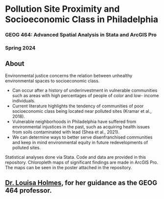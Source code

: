 # Pollution Site Proximity and Socioeconomic Class in Philadelphia
### GEOG 464: Advanced Spatial Analysis in Stata and ArcGIS Pro
### Spring 2024

## About
Environmental justice concerns the relation between unhealthy environmental spaces to socioeconomic class.

* Can occur after a history of underinvestment in vulnerable communities such as areas with high percentages of people of color and low- income individuals.
* Current literature highlights the tendency of communities of poor socioeconomic class being located near polluted sites (Kramar et al., 2018).
* Vulnerable neighborhoods in Philadelphia have suffered from environmental injustices in the past, such as acquiring health issues from soils contaminated with lead (Shea et al., 2021).
* We can determine ways to better serve disenfranchised communities and keep in mind environmental equity in future redevelopments of polluted sites.

Statistical analyses done via Stata. Code and data are provided in this repository. Chloropleth maps of significant findings are made in ArcGIS Pro. The maps can be seen in the poster attached in the repository.

## [Dr. Louisa Holmes](https://www.geog.psu.edu/directory/louisa-m-holmes), for her guidance as the GEOG 464 professor.
